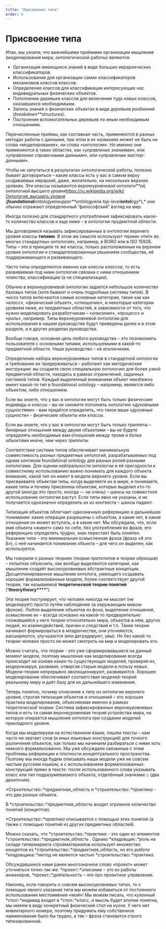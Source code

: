 ```yaml
---
title: "Присвоение типа"
order: 6
---
```


# Присвоение типа

Итак, мы узнали, что важнейшими приёмами организации мышления (моделирования мира, онтологической работы) являются:

* Организация имеющихся знаний в виде больших иерархических классификаторов
* Использование для организации самих классификаторов механизмов классов классов.
* Определение классов для классификации интересующих нас индивидуальных физических объектов.
* Пополнение деревьев классов для включения туда новых классов, оказавшихся необходимыми.
* Запись знаний о физических объектах в виде *деревьев разбиений* (*breakdown**structures*).
* Построение вспомогательных деревьев по иным необходимым отношениям.

Перечисленные приёмы, как составная часть, применяются в разных методах работы с данными, при этом в их названиях может не быть ни слова «моделирование», ни слова «онтологии». Но именно они применяются в таких областях, как «*управление знаниями*», или «*управление справочными данными*», или «*управление мастер-данными*».

Чтобы не запутаться в результатах онтологической работы, полезно бывает договориться – какие классы есть у вас в самом верху создаваемых иерархий, даже, желательно, на нескольких верхних уровнях. Эти классы называются *верхнеуровневой* *онтологи**ей, онтологией высшего уровня*[h](https://ru.wikipedia.org/wiki/Онтология_высшего_уровня)[ttps://ru.wikipedia.org/wiki/Онтология\_высшего\_уровня](https://ru.wikipedia.org/wiki/Онтология_высшего_уровня) *(**foundational**ontology*или*upper**ontology*или *top-level**ontol**ogy**),* они обычно отражают определенный “философский” взгляд на мир.

Иногда полезно для стандартного употребления зафиксировать какое-то количество классов и еще ниже – в *онтологии предметной области*.

Мы договоримся называть зафиксированные в онтологии верхнего уровня классы **типами**. В этом же смысле используют термин «*тип*» во многих стандартных онтологиях, например, в BORO или в ISO 15926. Типы – это в принципе те же классы, только расположенные на верхнем уровне онтологии и стандартизированные решением сообщества, её поддерживающего и развивающего.

Часто типы определяются именно как *классы классов*, то есть развиваемая под ними онтология связана с ними отношением членства, классификации (а не специализации).

Обычно в верхнеуровневой онтологии задается небольшое количество базовых типов (хотя бывают и очень подробные системы типов). В число типов включаются самые основные категории, такие как как «*класс*», «*физический объект*», «*отношение*», и некоторые категории уровнем ниже, из предметных областей, в зависимости от того, что нужно моделировать разработчикам – *«описание»*, «*процесс*» и «*роль*», например. Типы верхнеуровневой онтологии для использования в нашем руководстве будут приведены далее и в этом разделе, и в других разделах руководства.

Вообще говоря, основная цель любого руководства – это познакомить пользователя с основными типами, используемыми в какой-то предметной области. Наше руководство – не исключение.

Определение набора верхнеуровневых типов в стандартной онтологии и требование их придерживаться – работают как методические инструкции: вы создаете свою специальную онтологию для более узкой предметной области, находясь в рамках ограничений, заданных системой типов. Каждый выделенный вниманием объект неизбежно имеет какой-то тип в foundational ontology – например, является либо объектом, либо отношением.

Если вы знаете, что у вас в онтологии могут быть только *физические индивиды* и *классы* – вы не сможете пополнять онтологию «*духовными сущностями*» - вам придётся определить, что такое ваши «*духовные сущности*» - *физические объекты* или *классы*.

Если вы знаете, что у вас в онтологии могут быть только триплеты *– бинарные отношения* между двумя объектами – вы не будете определять необходимые вам *отношения между тремя и более объектами* иначе, чем через *триплеты*.

Соответствие системе типов обеспечивает минимальную совместимость разных предметных онтологий, разрабатываемых *под одним зонтиком* foundational ontology для разных ролей разными онтологами. Для оценки нейтральности онтологии и её пригодности к совместному использованию важно понимать для каждого объекта внимания, какой тип он имеет в модели верхнего уровня. Если вы присваиваете объектам типы, когда выделяете их в мире, и понимаете, какие типы и почему присвоены объектам, которые выделил кто-то другой (иногда это просто, иногда — не очень) – шансы на совместное использование онтологии растут. Если типы явно не указаны, и не получается однозначно определить их из контекста – шансы падают.

Типизация объектов облегчает однозначную референцию и дальнейшее понимание: какие операции разрешены с объектом, а какие нет, в какие отношения он может вступать, а в какие нет. Мы обсуждали, что, если имя объекта «живет» само по себе, без употребления во фразе, его референцию определить трудно, знак перестает быть понятен. Указание типа – это минимальная осмысленная фраза (фраза *«А это Б»*), с неё начинается понимание объекта – для чего он выделен, как используется.

Мы говорили о разных теориях (*теории прототипов* и *теории образцов*) – попытках объяснить, как вообще выделяются категории, как мышление создаёт высокоуровневые абстрактные концепции. Дисциплинированное мышление онтолога, умеющего создавать хорошие формализованные модели, более соответствует другой теории, так называемой **теоретической теории понятий** (**'****theory****theory****'**).

Эта теория постулирует, что человек никогда не мыслит (не моделирует) просто путём наблюдения за окружающим миром (фоном). Любое выделение объектов из фона, выделение отношений, осмысление их – всегда основано на какой-то предварительно сложившейся у него *теории* относительно мира, объектов в нём, других людей, их взаимодействий, причин и следствий и т.п. Такие теории начинают формироваться в младенчестве, они уточняются, расширяются, улучшаются (или деградируют, увы). Но без какой-то теории человек просто не может смотреть на мир и моделировать его.

Можно считать, что *теории* - это уже сформировавшиеся на данный момент модели, поэтому мышление как моделирование всегда происходит на основе каких-то существующих моделей, проверяя их, модернизируя, развивая, отвергая старые модели в пользу новых. Модели-теории непрерывно эволюционируют, развиваются. Хорошее моделирование обеспечивает соответствие моделей-теорий реальному миру и даёт базу для их дальнейшего изменения.

Теперь понятно, почему отнесение к типу из онтологии верхнего уровня, строгая типизация объектов и отношений – это хорошая практика моделирования, объясняемая именно в рамках *теоретической теории*. Система зафиксированных верхнеуровневых типов и есть та самая верхнеуровневая теория устройства мира, на которую опирается мышление онтолога при создании моделей прикладного уровня.

Когда мы моделируем на естественном языке, пишем тексты – нам часто не хватает слов (и иных языковых конструкций) для точного различения объектов, как только мы начинаем разбираться с ними хоть немного формализованно. Мы уже обсуждали связанные с этим проблемы референции и плотности концептуального пространства. Поэтому мы иногда будем описывать наши модели уже не совсем чистым русским языком, а с использованием формализованных конструкций прямо в тексте: после использованного слова указывать класс или тип подразумеваемого объекта, отделённый значками **::** (два двоеточия).

*Строительство::**предметная\_область* и *строительство::**практика* - это два разных объекта.

В *строительство::**предметная\_область* входит огромное количество понятий (концептов).

*Строительство::**практика* описывается с помощью этих понятий (а также с помощью понятий из других предметных областей).

Можно сказать, что *строительство::**практика* - это один из элементов *строительство::**предметная\_область* . Однако *кладовщик::**роль* на складе гипермаркета стройматериалов использует множество концептов из *строительство::**предметная\_область*, но его *работа* *кладовщика::**метод* не является частью *строительство::**практика*.

Обсуждавшееся нами ранее многозначное слово «проект» может уточняться точно так же: *проект::**описание* – это из работы инженеров, *проект::**деятельность* – это про проектное управление.

Наконец, если говорить о совсем высокоуровневых типах, то с помощью явного указания типа мы можем избавиться от постоянного использования местоимения «*мой*»! Мы можем писать, что *кухонный* *стол::**индивид* входит в *стол::**класс*, и мысль будет вполне понятна, мы имеем в виду конкретный физический стол на кухне. У него нет инвентарного номера, поэтому придумать ему собственное наименование было бы трудно, а так – фраза становится строго типизированной.